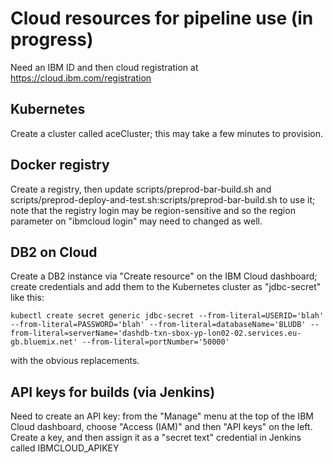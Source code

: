 # Cloud resources for pipeline use (in progress)

Need an IBM ID and then cloud registration at https://cloud.ibm.com/registration

## Kubernetes

Create a cluster called aceCluster; this may take a few minutes to provision.

## Docker registry

Create a registry, then update scripts/preprod-bar-build.sh and scripts/preprod-deploy-and-test.sh:scripts/preprod-bar-build.sh to use it; note that the registry login may be region-sensitive and so the region parameter on "ibmcloud login" may need to changed as well.

## DB2 on Cloud

Create a DB2 instance via "Create resource" on the IBM Cloud dashboard; create credentials and add them to the Kubernetes cluster as "jdbc-secret" like this:
```
kubectl create secret generic jdbc-secret --from-literal=USERID='blah' --from-literal=PASSWORD='blah' --from-literal=databaseName='BLUDB' --from-literal=serverName='dashdb-txn-sbox-yp-lon02-02.services.eu-gb.bluemix.net' --from-literal=portNumber='50000' 
```
with the obvious replacements.

## API keys for builds (via Jenkins)

Need to create an API key: from the "Manage" menu at the top of the IBM Cloud dashboard, choose "Access (IAM)" and then "API keys" on the left. Create a key, and then assign it as a "secret text" credential in Jenkins called IBMCLOUD_APIKEY
